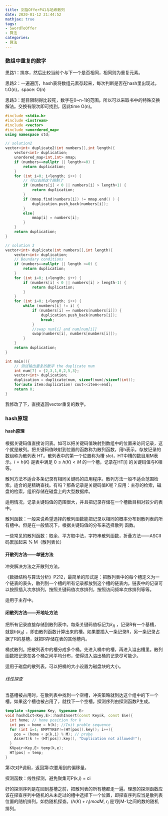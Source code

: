 ```yaml
---
title: 剑指OfferP41与哈希散列
date: 2020-01-12 21:44:52
mathjax: true
tags:
- SwordToOffer
- 算法
categories:
- 算法
---
```


### 数组中重复的数字



思路1：排序，然后比较当前个与下一个是否相同，相同则为重复元素。

思路2：一遍遍历，hash表将数组元素存起来，每次判断是否在hash里出现过。t:O(n)，space: O(n)

思路3：题目限制得比较死，数字在0~n-1的范围。所以可以采取书中的特殊交换解法。交换有限次即可找到，因此time O(n)。

```c++
#include <stdio.h>
#include <iostream>
#include <vector>
#include <unordered_map>
using namespace std;

// solution2
vector<int> duplicate2(int numbers[],int length){
    vector<int> duplication;
    unordered_map<int,int> mmap;
    if (numbers==nullptr || length<=0) {
        return duplication;
    }
    for (int i=0; i<length; i++) {
        // 可以去除这个限制了
        if (numbers[i] < 0 || numbers[i] > length+1) {
            return duplication;
        }
        if (mmap.find(numbers[i]) != mmap.end() ) {
            duplication.push_back(numbers[i]);
        }
        else{
            mmap[i] = numbers[i];
        }
    }
    return duplication;
}

// solution 3
vector<int> duplicate(int numbers[],int length){
    vector<int> duplication;
    // Boundary conditions
    if (numbers==nullptr || length <=0) {
        return duplication;
    }
    for (int i=0; i<length; i++) {
        if (numbers[i] < 0 || numbers[i] > length-1) {
            return duplication;
        }
    }
    for (int i=0; i<length; i++) {
        while (numbers[i] != i) {
            if (numbers[i] == numbers[numbers[i]]) {
                duplication.push_back(numbers[i]);
                break;
            }
            //swap num[i] and num[num[i]]
            swap(numbers[i], numbers[numbers[i]]);
        }
    }
    return duplication;
}

int main(){
    // 测试输出重复的数字 the duplicate num
    int num[7] = {2,3,1,0,2,5,3};
    vector<int> duplication;
    duplication = duplicate(num, sizeof(num)/sizeof(int));
    for(auto item:duplication) cout<<item<<endl;
    return 0;
}
```

我修改了下，直接返回vector重复的数字。



### hash原理

#### hash原理

根据关键码值直接访问表。如可以把关键码值映射到数组中的位置来访问记录，这个就是散列。把关键码值映射到位置的函数称为散列函数，用h表示。存放记录的数组称为散列表 HT。散列表中的第一个位置称为槽 slot，HT中槽的数目用M表示。$i = h(K)$ 是表中满足 $0 \leq h(K) < M$ 的一个槽，记录在HT[i] 的关键码值与K相等。

散列方法不适合多条记录有相同关键码的应用程序。散列方法一般不适合范围检索。适合的是精确查找。有吗？那条记录是关键码值K呢？应用：主存的检索，磁盘的检索，组织存储在磁盘上的大型数据库。

适用情况，记录关键码值的范围很大，并且把记录存储在一个槽数目相对较少的表中。

散列函数：一般来说希望选择的散列函数能把记录以相同的概率分布到散列表的所有槽中。但是在一般情况下，根据关键码值的分布来选择散列 函数。

一些常见的散列函数：取余、平方取中法，字符串散列函数，折叠方法——ASCII码累加起来 % M（散列表长）



#### 开散列方法——单链方法

冲突解决方法之开散列方法。

《数据结构与算法分析》P212，最简单的形式是：把散列表中的每个槽定义为一个链表的表头，散列到一个槽的所有记录都放到这个槽的链表内。链表中的记录可以按照插入次序排列，按照关键码值次序排列，按照访问频率次序排列等等。

适用于主存中。

#### 闭散列方法——开地址方法

把所有记录直接存储到散列表中。每条关键码值标记为$k_R$ ，记录R有一个基槽，就是$h(k_R)$ ，即由散列函数计算出来的槽。如果要插入一条记录R，另一条记录占据了R的基槽，就把R存储在表的其他槽内。

桶式散列。把散列表中的槽分成多个桶。先进入桶中的槽，再进入溢出槽里。散列函数把记录在各个桶之间平均分布，使得进入溢出桶的记录尽可能少。

适用于磁盘的散列表。可以把桶的大小设置为磁盘块的大小。

###### 线性探查

当基槽被占用时，在散列表中找到一个空槽，冲突策略就到达这个组中的下一个槽。如果这个槽也被占用了，就找下一个空槽。探测序列由探测函数P生成。

```c++
template <typename Key, typename E>
void hashdict<Key,E>::hashInsert(const Key&k, const E&e){
  int home; // home position for k
  int pos = home = h(k); //Init proble sequence
  for (int i=1; EMPTYKEY!=(HT[pos]).key(); i++){
    pos = (home + p(k,i) % M); // probe
    Assert(k != (HT[pos]).key(), "Duplication not allowed!");
  }
  KVpair<Key,E> temp(k,e);
  HT[pos] = temp;
}
```

第i次对P调用，返回第i次要用到的偏移量。

探测函数：线性探测，避免聚集可P(k,i) = ci

好的探测序列是在回到基槽之前，把散列表的所有槽都走一遍。理想的探测函数应该在探查序列中随机的从未走过的槽中选择下一个位置，即探查序列应当是散列表位置的随机排列。如伪随机探查。$( h(K) + r_i ) mod M$, $r_i$ 是1到M-1之间的数的随机排列。